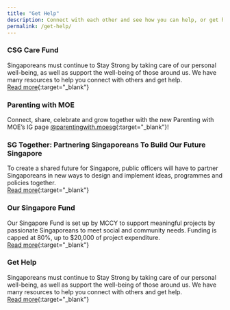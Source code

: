 ```yaml
---
title: "Get Help"
description: Connect with each other and see how you can help, or get help as we recover from COVID-19. Find resources.
permalink: /get-help/
---
```


### CSG Care Fund

Singaporeans must continue to Stay Strong by taking care of our personal well-being, as well as support the well-being of those around us. We have many resources to help you connect with others and get help.  
[Read more](https://www.sgunited.gov.sg/stay-strong/){:target="_blank"}

### Parenting with MOE

Connect, share, celebrate and grow together with the new Parenting with MOE’s IG page 
[@parentingwith.moesg](https://instagram.com/parentingwith.moesg){:target="_blank"}!

### SG Together: Partnering Singaporeans To Build Our Future Singapore

To create a shared future for Singapore, public officers will have to partner Singaporeans in new ways to design and implement ideas, programmes and policies together.  
[Read more](https://www.psd.gov.sg/challenge/ideas/deep-dive/singapore-together-partnering-singaporeans-to-build-our-future-singapore){:target="_blank"}

### Our Singapore Fund

Our Singapore Fund is set up by MCCY to support meaningful projects by passionate Singaporeans to meet social and community needs. Funding is capped at 80%, up to $20,000 of project expenditure.  
[Read more](https://www.sg/oursingaporefund){:target="_blank"}

### Get Help

Singaporeans must continue to Stay Strong by taking care of our personal well-being, as well as support the well-being of those around us. We have many resources to help you connect with others and get help.  
[Read more](https://www.sgunited.gov.sg/stay-strong/){:target="_blank"}